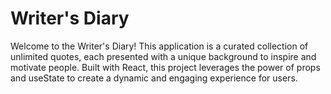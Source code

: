 # Writer's Diary
 Welcome to the Writer's Diary! This application is a curated collection of unlimited quotes, each presented with a unique background to inspire and motivate people. Built with React, this project leverages the power of props and useState to create a dynamic and engaging experience for users.
